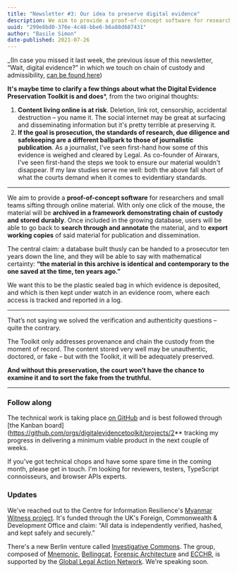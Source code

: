 ```yaml
---
title: "Newsletter #3: Our idea to preserve digital evidence"
description: We aim to provide a proof-of-concept software for researchers and small teams sifting through online material, which demonstrates chain of custody and durable preservation.
uuid: "299e8bd0-376e-4c48-bbe6-b6a88d687431"
author: "Basile Simon"
date-published: 2021-07-26
---
```


_(In case you missed it last week, the previous issue of this newsletter, “Wait, digital evidence?” in which we touch on chain of custody and admissibility, [can be found here](notion://www.notion.so/%5B%3Chttps://digitalevidencetoolkit.org/newsletter-2.html%3E%5D(%3Chttps://digitalevidencetoolkit.org/newsletter-2.html%3E)))

**It's maybe time to clarify a few things about what the Digital Evidence Preservation Toolkit is and does***, from the two original thoughts:

1. **Content living online is at risk**. Deletion, link rot, censorship, accidental destruction – you name it. The social internet may be great at surfacing and disseminating information but it's pretty terrible at preserving it.
2. **If the goal is prosecution, the standards of research, due diligence and safekeeping are a different ballpark to those of journalistic publication**. As a journalist, I've seen first-hand how some of this evidence is weighed and cleared by Legal. As co-founder of Airwars, I've seen first-hand the steps we took to ensure our material wouldn't disappear. If my law studies serve me well: both the above fall short of what the courts demand when it comes to evidentiary standards.

---

We aim to provide a **proof-of-concept software** for researchers and small teams sifting through online material. With only one click of the mouse, the material will be **archived in a framework demonstrating chain of custody and stored durably**. Once included in the growing database, users will be able to go back to **search through and annotate** the material, and to **export working copies** of said material for publication and dissemination.

The central claim: a database built thusly can be handed to a prosecutor ten years down the line, and they will be able to say with mathematical certainty: **“the material in this archive is identical and contemporary to the one saved at the time, ten years ago.”**

We want this to be the plastic sealed bag in which evidence is deposited, and which is then kept under watch in an evidence room, where each access is tracked and reported in a log.

---

That’s not saying we solved the verification and authenticity questions – quite the contrary.

The Toolkit only addresses provenance and chain the custody from the moment of record. The content stored very well may be unauthentic, doctored, or fake – but with the Toolkit, it will be adequately preserved.

**And without this preservation, the court won’t have the chance to examine it and to sort the fake from the truthful.**

---

### Follow along

The technical work is taking place [on GitHub](https://github.com/digitalevidencetoolkit) and is best followed through [the Kanban board](https://github.com/orgs/digitalevidencetoolkit/projects/2** tracking my progress in delivering a minimum viable product in the next couple of weeks.

If you've got technical chops and have some spare time in the coming month, please get in touch. I'm looking for reviewers, testers, TypeScript connoisseurs, and browser APIs experts.

### Updates

We've reached out to the Centre for Information Resilience's [Myanmar Witness project](https://www.info-res.org/myanmarwitness). It's funded through the UK's Foreign, Commonwealth & Development Office and claim: “All data is independently verified, hashed, and kept safely and securely.”

There's a new Berlin venture called [Investigative Commons](https://www.berlinartlink.com/2021/06/25/forensic-architecture-investigative-commons-at-hkw). The group, composed of [Mnemonic](https://mnemonic.org/en/about/), [Bellingcat](https://www.bellingcat.com/about/), [Forensic Architecture](https://forensic-architecture.org/about/agency) and [ECCHR](https://www.ecchr.eu/en/about-us/), is supported by the [Global Legal Action Network](https://www.glanlaw.org/). We're speaking soon.
